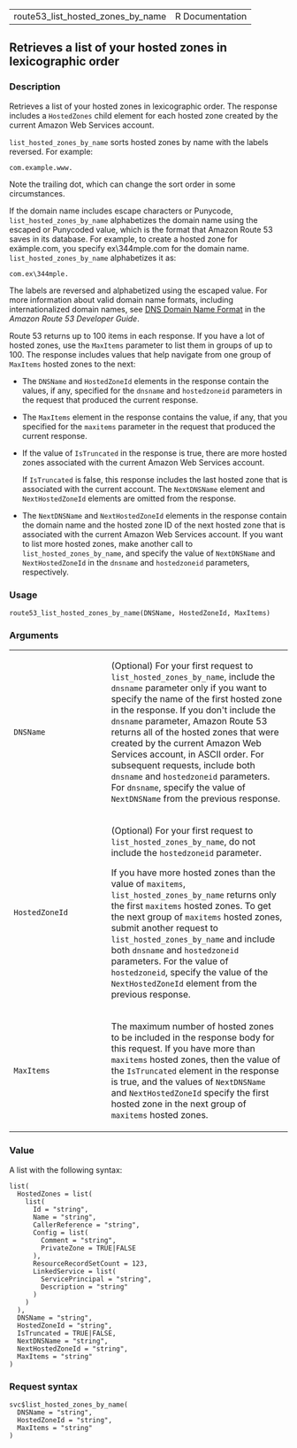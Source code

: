 <table style="width: 100%;">
<tbody>
<tr class="odd">
<td>route53_list_hosted_zones_by_name</td>
<td style="text-align: right;">R Documentation</td>
</tr>
</tbody>
</table>

## Retrieves a list of your hosted zones in lexicographic order

### Description

Retrieves a list of your hosted zones in lexicographic order. The
response includes a `HostedZones` child element for each hosted zone
created by the current Amazon Web Services account.

`list_hosted_zones_by_name` sorts hosted zones by name with the labels
reversed. For example:

`com.example.www.`

Note the trailing dot, which can change the sort order in some
circumstances.

If the domain name includes escape characters or Punycode,
`list_hosted_zones_by_name` alphabetizes the domain name using the
escaped or Punycoded value, which is the format that Amazon Route 53
saves in its database. For example, to create a hosted zone for
exämple.com, you specify ex\344mple.com for the domain name.
`list_hosted_zones_by_name` alphabetizes it as:

`⁠com.ex\344mple.⁠`

The labels are reversed and alphabetized using the escaped value. For
more information about valid domain name formats, including
internationalized domain names, see [DNS Domain Name
Format](https://docs.aws.amazon.com/Route53/latest/DeveloperGuide/DomainNameFormat.html)
in the *Amazon Route 53 Developer Guide*.

Route 53 returns up to 100 items in each response. If you have a lot of
hosted zones, use the `MaxItems` parameter to list them in groups of up
to 100. The response includes values that help navigate from one group
of `MaxItems` hosted zones to the next:

-   The `DNSName` and `HostedZoneId` elements in the response contain
    the values, if any, specified for the `dnsname` and `hostedzoneid`
    parameters in the request that produced the current response.

-   The `MaxItems` element in the response contains the value, if any,
    that you specified for the `maxitems` parameter in the request that
    produced the current response.

-   If the value of `IsTruncated` in the response is true, there are
    more hosted zones associated with the current Amazon Web Services
    account.

    If `IsTruncated` is false, this response includes the last hosted
    zone that is associated with the current account. The `NextDNSName`
    element and `NextHostedZoneId` elements are omitted from the
    response.

-   The `NextDNSName` and `NextHostedZoneId` elements in the response
    contain the domain name and the hosted zone ID of the next hosted
    zone that is associated with the current Amazon Web Services
    account. If you want to list more hosted zones, make another call to
    `list_hosted_zones_by_name`, and specify the value of `NextDNSName`
    and `NextHostedZoneId` in the `dnsname` and `hostedzoneid`
    parameters, respectively.

### Usage

    route53_list_hosted_zones_by_name(DNSName, HostedZoneId, MaxItems)

### Arguments

<table>
<colgroup>
<col style="width: 35%" />
<col style="width: 65%" />
</colgroup>
<tbody>
<tr class="odd">
<td><code
id="route53_list_hosted_zones_by_name_:_DNSName">DNSName</code></td>
<td><p>(Optional) For your first request to
<code>list_hosted_zones_by_name</code>, include the <code>dnsname</code>
parameter only if you want to specify the name of the first hosted zone
in the response. If you don't include the <code>dnsname</code>
parameter, Amazon Route 53 returns all of the hosted zones that were
created by the current Amazon Web Services account, in ASCII order. For
subsequent requests, include both <code>dnsname</code> and
<code>hostedzoneid</code> parameters. For <code>dnsname</code>, specify
the value of <code>NextDNSName</code> from the previous
response.</p></td>
</tr>
<tr class="even">
<td><code
id="route53_list_hosted_zones_by_name_:_HostedZoneId">HostedZoneId</code></td>
<td><p>(Optional) For your first request to
<code>list_hosted_zones_by_name</code>, do not include the
<code>hostedzoneid</code> parameter.</p>
<p>If you have more hosted zones than the value of
<code>maxitems</code>, <code>list_hosted_zones_by_name</code> returns
only the first <code>maxitems</code> hosted zones. To get the next group
of <code>maxitems</code> hosted zones, submit another request to
<code>list_hosted_zones_by_name</code> and include both
<code>dnsname</code> and <code>hostedzoneid</code> parameters. For the
value of <code>hostedzoneid</code>, specify the value of the
<code>NextHostedZoneId</code> element from the previous
response.</p></td>
</tr>
<tr class="odd">
<td><code
id="route53_list_hosted_zones_by_name_:_MaxItems">MaxItems</code></td>
<td><p>The maximum number of hosted zones to be included in the response
body for this request. If you have more than <code>maxitems</code>
hosted zones, then the value of the <code>IsTruncated</code> element in
the response is true, and the values of <code>NextDNSName</code> and
<code>NextHostedZoneId</code> specify the first hosted zone in the next
group of <code>maxitems</code> hosted zones.</p></td>
</tr>
</tbody>
</table>

### Value

A list with the following syntax:

    list(
      HostedZones = list(
        list(
          Id = "string",
          Name = "string",
          CallerReference = "string",
          Config = list(
            Comment = "string",
            PrivateZone = TRUE|FALSE
          ),
          ResourceRecordSetCount = 123,
          LinkedService = list(
            ServicePrincipal = "string",
            Description = "string"
          )
        )
      ),
      DNSName = "string",
      HostedZoneId = "string",
      IsTruncated = TRUE|FALSE,
      NextDNSName = "string",
      NextHostedZoneId = "string",
      MaxItems = "string"
    )

### Request syntax

    svc$list_hosted_zones_by_name(
      DNSName = "string",
      HostedZoneId = "string",
      MaxItems = "string"
    )
